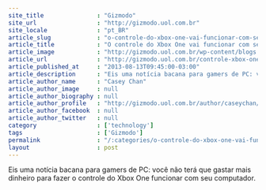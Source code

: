 ```yaml
---
site_title               : "Gizmodo"
site_url                 : "http://gizmodo.uol.com.br"
site_locale              : "pt_BR"
article_slug             : "o-controle-do-xbox-one-vai-funcionar-com-seu-pc-em-2014"
article_title            : "O controle do Xbox One vai funcionar com seu PC… em 2014"
article_image            : "http://gizmodo.uol.com.br/wp-content/blogs.dir/8/files/2013/08/xbox-one-controle.jpg"
article_url              : "http://gizmodo.uol.com.br/controle-xbox-one-pc-2014/"
article_published_at     : "2013-08-13T09:45:00-03:00"
article_description      : "Eis uma notícia bacana para gamers de PC: você não terá que gastar mais dinheiro para fazer o controle do Xbox One funcionar com seu computador."
article_author_name      : "Casey Chan"
article_author_image     : null
article_author_biography : null
article_author_profile   : "http://gizmodo.uol.com.br/author/caseychan/"
article_author_facebook  : null
article_author_twitter   : null
category                 : ['technology']
tags                     : ['Gizmodo']
permalink                : "/:categories/o-controle-do-xbox-one-vai-funcionar-com-seu-pc-em-2014/"
layout                   : post
---
```


Eis uma notícia bacana para gamers de PC: você não terá que gastar mais dinheiro para fazer o controle do Xbox One funcionar com seu computador.
